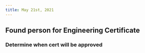 ```yaml
---
title: May 21st, 2021
---
```


## Found person for Engineering Certificate
### Determine when cert will be approved
